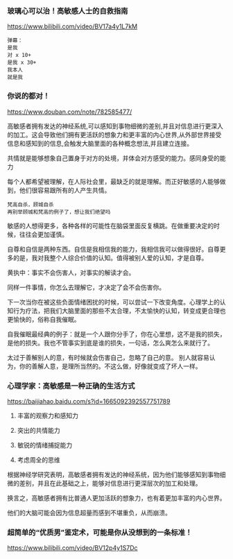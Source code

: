 ### 玻璃心可以治！高敏感人士的自救指南
https://www.bilibili.com/video/BV17a4y1L7kM
```
弹幕：
是我
对 x 10+
是我 x 30+
我本人
就是我
```
  ### 你说的都对！
  https://www.douban.com/note/782585477/

  高敏感者拥有发达的神经系统,可以感知到事物细微的差别,并且对信息进行更深入的加工。这会导致他们拥有更活跃的想象力和更丰富的内心世界,从外部世界接受信息和感知到的信息,会触发大脑里面的各种概念想法,并且建立连接。

共情就是能够想象自己置身于对方的处境，并体会对方感受的能力。感同身受的能力

每个人都希望被理解，在人际社会里，最缺乏的就是理解。而正好敏感的人能够做到，他们很容易跟所有的人产生共情。
```
梵高自杀，顾城自杀
再别举顾城和梵高的例子了，想让我们绝望吗
```
敏感的人想得更多，各种各样的可能性在脑袋里面反复横跳。在做重要决定的时候，往往会更加谨慎。

自尊和自信是两种东西。自信是我相信我的能力，我相信我可以做得很好。自尊更多的是，我对我整个人综合价值的认知。值得被别人爱的认知，才是自尊。

黄执中：事实不会伤害人，对事实的解读才会。

同样一件事情，你怎么去理解它，才决定了会不会伤害你。

下一次当你在被这些负面情绪困扰的时候，可以尝试一下改变角度。心理学上的认知行为疗法，把我们大脑里面的那些不太合理，不太愉快的认知，转变成更合理也更愉快的，俗称自我催眠。

自我催眠最经典的例子：就是一个人跟你分手了，你在心里想，这不是我的损失，是他的损失。我也不管事实到底是谁的损失，一句话，怎么爽怎么来就行了。

太过于善解别人的意，有时候就会伤害自己，忽略了自己的意。
别人就容易认为，你的善解人意，是理所当然的。不这么做，好像就变成了坏人一样。

### 心理学家：高敏感是一种正确的生活方式
https://baijiahao.baidu.com/s?id=1665092392557751789

1. 丰富的观察力和感知力

2. 突出的共情能力

3. 敏锐的情绪捕捉能力

4. 考虑周全的思维

根据神经学研究表明，高敏感者拥有发达的神经系统，因为他们能够感知到事物细微的差别，并且在此基础之上，能够对信息进行更深层次的加工和处理。

换言之，高敏感者拥有比普通人更加活跃的想象力，也有着更加丰富的内心世界。

他们的大脑可能会因为信息超量而感到不堪重负，从而崩溃。

### 超简单的“优质男”鉴定术，可能是你从没想到的一条标准！
https://www.bilibili.com/video/BV12p4y1S7Dc
